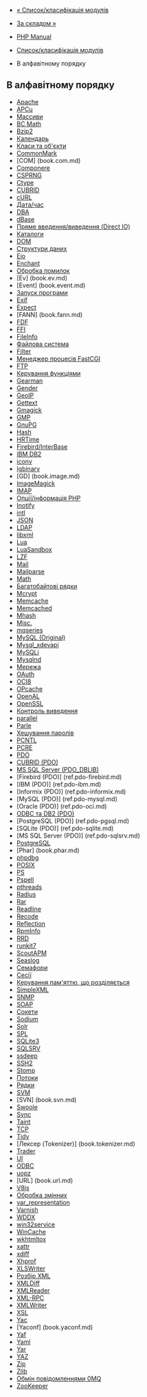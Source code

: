 - [« Список/класифікація модулів](extensions.md)
- [За складом »](extensions.membership.md)

- [PHP Manual](index.md)
- [Список/класифікація модулів](extensions.md)
-   В алфавітному порядку

## В алфавітному порядку

- [Apache](book.apache.md)
- [APCu](book.apcu.md)
- [Массиви](book.array.md)
- [BC Math](book.bc.md)
- [Bzip2](book.bzip2.md)
- [Календарь](book.calendar.md)
- [Класи та об'єкти](book.classobj.md)
- [CommonMark](book.cmark.md)
- [COM] (book.com.md)
- [Componere](book.componere.md)
- [CSPRNG](book.csprng.md)
- [Ctype](book.ctype.md)
- [CUBRID](book.cubrid.md)
- [cURL](book.curl.md)
- [Дата/час](book.datetime.md)
- [DBA](book.dba.md)
- [dBase](book.dbase.md)
- [Пряме введення/виведення (Direct IO)](book.dio.md)
- [Каталоги](book.dir.md)
- [DOM](book.dom.md)
- [Структури даних](book.ds.md)
- [Eio](book.eio.md)
- [Enchant](book.enchant.md)
- [Обробка помилок](book.errorfunc.md)
- [Ev] (book.ev.md)
- [Event] (book.event.md)
- [Запуск програми](book.exec.md)
- [Exif](book.exif.md)
- [Expect](book.expect.md)
- [FANN] (book.fann.md)
- [FDF](book.fdf.md)
- [FFI](book.ffi.md)
- [FileInfo](book.fileinfo.md)
- [Файлова система](book.filesystem.md)
- [Filter](book.filter.md)
- [Менеджер процесів FastCGI](book.fpm.md)
- [FTP](book.ftp.md)
- [Керування функціями](book.funchand.md)
- [Gearman](book.gearman.md)
- [Gender](book.gender.md)
- [GeoIP](book.geoip.md)
- [Gettext](book.gettext.md)
- [Gmagick](book.gmagick.md)
- [GMP](book.gmp.md)
- [GnuPG](book.gnupg.md)
- [Hash](book.hash.md)
- [HRTime](book.hrtime.md)
- [Firebird/InterBase](book.ibase.md)
- [IBM DB2](book.ibm-db2.md)
- [iconv](book.iconv.md)
- [Igbinary](book.igbinary.md)
- [GD] (book.image.md)
- [ImageMagick](book.imagick.md)
- [IMAP](book.imap.md)
- [Опції/інформація PHP](book.info.md)
- [Inotify](book.inotify.md)
- [intl](book.intl.md)
- [JSON](book.json.md)
- [LDAP](book.ldap.md)
- [libxml](book.libxml.md)
- [Lua](book.lua.md)
- [LuaSandbox](book.luasandbox.md)
- [LZF](book.lzf.md)
- [Mail](book.mail.md)
- [Mailparse](book.mailparse.md)
- [Math](book.math.md)
- [Багатобайтові рядки](book.mbstring.md)
- [Mcrypt](book.mcrypt.md)
- [Memcache](book.memcache.md)
- [Memcached](book.memcached.md)
- [Mhash](book.mhash.md)
- [Misc.](book.misc.md)
- [mqseries](book.mqseries.md)
- [MySQL (Original)](book.mysql.md)
- [Mysql_xdevapi](book.mysql-xdevapi.md)
- [MySQLi](book.mysqli.md)
- [Mysqlnd](book.mysqlnd.md)
- [Мережа](book.network.md)
- [OAuth](book.oauth.md)
- [OCI8](book.oci8.md)
- [OPcache](book.opcache.md)
- [OpenAL](book.openal.md)
- [OpenSSL](book.openssl.md)
- [Контроль виведення](book.outcontrol.md)
- [parallel](book.parallel.md)
- [Parle](book.parle.md)
- [Хешування паролів](book.password.md)
- [PCNTL](book.pcntl.md)
- [PCRE](book.pcre.md)
- [PDO](book.pdo.md)
- [CUBRID (PDO)](ref.pdo-cubrid.md)
- [MS SQL Server (PDO_DBLIB)](ref.pdo-dblib.md)
- [Firebird (PDO)] (ref.pdo-firebird.md)
- [IBM (PDO)] (ref.pdo-ibm.md)
- [Informix (PDO)] (ref.pdo-informix.md)
- [MySQL (PDO)] (ref.pdo-mysql.md)
- [Oracle (PDO)] (ref.pdo-oci.md)
- [ODBC та DB2 (PDO)](ref.pdo-odbc.md)
- [PostgreSQL (PDO)] (ref.pdo-pgsql.md)
- [SQLite (PDO)] (ref.pdo-sqlite.md)
- [MS SQL Server (PDO)] (ref.pdo-sqlsrv.md)
- [PostgreSQL](book.pgsql.md)
- [Phar] (book.phar.md)
- [phpdbg](book.phpdbg.md)
- [POSIX](book.posix.md)
- [PS](book.ps.md)
- [Pspell](book.pspell.md)
- [pthreads](book.pthreads.md)
- [Radius](book.radius.md)
- [Rar](book.rar.md)
- [Readline](book.readline.md)
- [Recode](book.recode.md)
- [Reflection](book.reflection.md)
- [RpmInfo](book.rpminfo.md)
- [RRD](book.rrd.md)
- [runkit7](book.runkit7.md)
- [ScoutAPM](book.scoutapm.md)
- [Seaslog](book.seaslog.md)
- [Семафори](book.sem.md)
- [Сесії](book.session.md)
- [Керування пам'яттю, що розділяється](book.shmop.md)
- [SimpleXML](book.simplexml.md)
- [SNMP](book.snmp.md)
- [SOAP](book.soap.md)
- [Сокети](book.sockets.md)
- [Sodium](book.sodium.md)
- [Solr](book.solr.md)
- [SPL](book.spl.md)
- [SQLite3](book.sqlite3.md)
- [SQLSRV](book.sqlsrv.md)
- [ssdeep](book.ssdeep.md)
- [SSH2](book.ssh2.md)
- [Stomp](book.stomp.md)
- [Потоки](book.stream.md)
- [Рядки](book.strings.md)
- [SVM](book.svm.md)
- [SVN] (book.svn.md)
- [Swoole](book.swoole.md)
- [Sync](book.sync.md)
- [Taint](book.taint.md)
- [TCP](book.tcpwrap.md)
- [Tidy](book.tidy.md)
- [Лексер (Tokenizer)] (book.tokenizer.md)
- [Trader](book.trader.md)
- [UI](book.ui.md)
- [ODBC](book.uodbc.md)
- [uopz](book.uopz.md)
- [URL] (book.url.md)
- [V8js](book.v8js.md)
- [Обробка змінних](book.var.md)
- [var_representation](book.var_representation.md)
- [Varnish](book.varnish.md)
- [WDDX](book.wddx.md)
- [win32service](book.win32service.md)
- [WinCache](book.wincache.md)
- [wkhtmltox](book.wkhtmltox.md)
- [xattr](book.xattr.md)
- [xdiff](book.xdiff.md)
- [Xhprof](book.xhprof.md)
- [XLSWriter](book.xlswriter.md)
- [Розбір XML](book.xml.md)
- [XMLDiff](book.xmldiff.md)
- [XMLReader](book.xmlreader.md)
- [XML-RPC](book.xmlrpc.md)
- [XMLWriter](book.xmlwriter.md)
- [XSL](book.xsl.md)
- [Yac](book.yac.md)
- [Yaconf] (book.yaconf.md)
- [Yaf](book.yaf.md)
- [Yaml](book.yaml.md)
- [Yar](book.yar.md)
- [YAZ](book.yaz.md)
- [Zip](book.zip.md)
- [Zlib](book.zlib.md)
- [Обмін повідомленнями 0MQ](book.zmq.md)
- [ZooKeeper](book.zookeeper.md)

